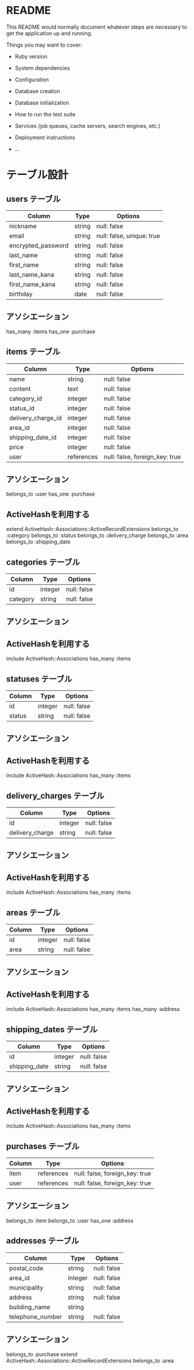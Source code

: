 # README

This README would normally document whatever steps are necessary to get the
application up and running.

Things you may want to cover:

* Ruby version

* System dependencies

* Configuration

* Database creation

* Database initialization

* How to run the test suite

* Services (job queues, cache servers, search engines, etc.)

* Deployment instructions

* ...

# テーブル設計

## users テーブル
| Column             | Type    | Options                    |
| ------------------ | ------  | -----------                |
| nickname           | string  | null: false                |
| email              | string  | null: false, unique: true  |
| encrypted_password | string  | null: false                |
| last_name          | string  | null: false                |
| first_name         | string  | null: false                |
| last_name_kana     | string  | null: false                |
| first_name_kana    | string  | null: false                |
| birthday           | date    | null: false                |

## アソシエーション
has_many :items
has_one :purchase

## items テーブル
| Column             | Type       | Options                        |
| ------------------ | ------     | -----------                    |
| name               | string     | null: false                    |
| content            | text       | null: false                    |
| category_id        | integer    | null: false                    |
| status_id          | integer    | null: false                    |
| delivery_charge_id | integer    | null: false                    |
| area_id            | integer    | null: false                    |
| shipping_date_id   | integer    | null: false                    |
| price              | integer    | null: false                    |
| user               | references | null: false, foreign_key: true |

## アソシエーション
belongs_to :user
has_one :purchase
## ActiveHashを利用する
extend ActiveHash::Associations::ActiveRecordExtensions
belongs_to :category
belongs_to :status
belongs_to :delivery_charge
belongs_to :area
belongs_to :shipping_date


## categories テーブル
| Column             | Type       | Options                        |
| ------------------ | ------     | -----------                    |
| id                 | integer    | null: false                    |
| category           | string     | null: false                    |

## アソシエーション
## ActiveHashを利用する
include ActiveHash::Associations
has_many :items

## statuses テーブル
| Column             | Type       | Options                        |
| ------------------ | ------     | -----------                    |
| id                 | integer    | null: false                    |
| status             | string     | null: false                    |

## アソシエーション
## ActiveHashを利用する
include ActiveHash::Associations
has_many :items

## delivery_charges テーブル
| Column             | Type       | Options                        |
| ------------------ | ------     | -----------                    |
| id                 | integer    | null: false                    |
| delivery_charge    | string     | null: false                    |

## アソシエーション
## ActiveHashを利用する
include ActiveHash::Associations
has_many :items

## areas テーブル
| Column             | Type       | Options                        |
| ------------------ | ------     | -----------                    |
| id                 | integer    | null: false                    |
| area               | string     | null: false                    |

## アソシエーション
## ActiveHashを利用する
include ActiveHash::Associations
has_many :items
has_many :address

## shipping_dates テーブル
| Column             | Type       | Options                        |
| ------------------ | ------     | -----------                    |
| id                 | integer    | null: false                    |
| shipping_date      | string     | null: false                    |

## アソシエーション
## ActiveHashを利用する
include ActiveHash::Associations
has_many :items

## purchases テーブル
| Column             | Type       | Options                        |
| ------------------ | ------     | -----------                    |
| item               | references | null: false, foreign_key: true |
| user               | references | null: false, foreign_key: true |

## アソシエーション
belongs_to :item
belongs_to :user
has_one :address

## addresses テーブル
| Column             | Type       | Options                        |
| ------------------ | ------     | -----------                    |
| postal_code        | string     | null: false                    |
| area_id            | integer    | null: false                    |
| municipality       | string     | null: false                    |
| address            | string     | null: false                    |
| building_name      | string     |                                |
| telephone_number   | string     | null: false                    |

## アソシエーション
belongs_to :purchase
extend ActiveHash::Associations::ActiveRecordExtensions
belongs_to :area